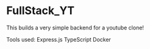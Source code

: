 # FullStack_YT
This builds a very simple backend for a youtube clone!

Tools used:
Express.js
TypeScript
Docker